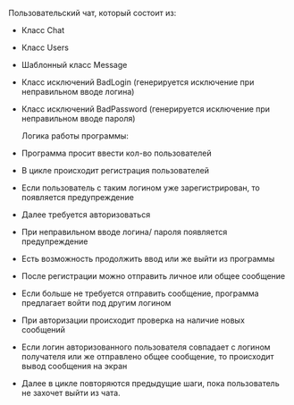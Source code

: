 Пользовательский чат, который состоит из:
- Класс Chat
- Класс Users
- Шаблонный класс Message
- Класс исключений BadLogin (генерируется исключение при неправильном вводе логина)
- Класс исключений BadPassword (генерируется исключение при неправильном вводе пароля)

  
  Логика работы программы:
- Программа просит ввести кол-во пользователей
- В цикле происходит регистрация пользователей
- Если пользователь с таким логином уже зарегистрирован, то появляется предупреждение
- Далее требуется авторизоваться
- При неправильном вводе логина/ пароля появляется предупреждение
- Есть возможность продолжить ввод или же выйти из программы
- После регистрации можно отправить личное или общее сообщение
- Если больше не требуется отправить сообщение, программа предлагает войти под другим логином
- При авторизации происходит проверка на наличие новых сообщений
- Если логин авторизованного пользователя совпадает с логином получателя или же отправлено общее сообщение, то происходит вывод сообщения на экран
- Далее в цикле повторяются предыдущие шаги, пока пользователь не захочет выйти из чата.
